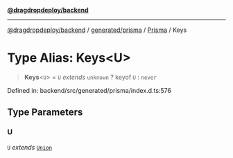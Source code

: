 [**@dragdropdeploy/backend**](../../../../../README.md)

***

[@dragdropdeploy/backend](../../../../../README.md) / [generated/prisma](../../../README.md) / [Prisma](../README.md) / Keys

# Type Alias: Keys\<U\>

> **Keys**\<`U`\> = `U` *extends* `unknown` ? keyof `U` : `never`

Defined in: backend/src/generated/prisma/index.d.ts:576

## Type Parameters

### U

`U` *extends* [`Union`](Union.md)
